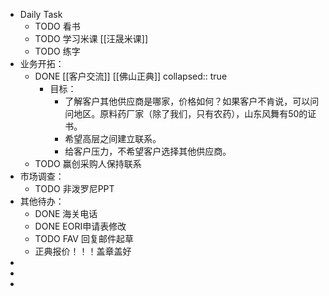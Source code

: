 - Daily Task
	- TODO 看书
	- TODO 学习米课 [[汪晟米课]]
	- TODO 练字
- 业务开拓：
	- DONE [[客户交流]] [[佛山正典]]
	  collapsed:: true
		- 目标：
			- 了解客户其他供应商是哪家，价格如何？如果客户不肯说，可以问问地区。原料药厂家（除了我们，只有农药），山东风舞有50的证书。
			- 希望高层之间建立联系。
			- 给客户压力，不希望客户选择其他供应商。
	- TODO 赢创采购人保持联系
- 市场调查：
	- TODO 非泼罗尼PPT
- 其他待办：
	- DONE 海关电话
	- DONE EORI申请表修改
	- TODO FAV 回复邮件起草
	- 正典报价！！！盖章盖好
-
-
-